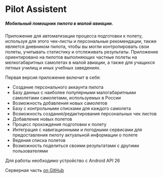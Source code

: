 # Pilot Assistent

##### Мобильный помощник пилота в малой авиации.

Приложение для автоматизации процесса подготовки к полету, используя для этого чек-листы и персональные рекомендации, также является дневником пилота, чтобы вы могли контролировать свои полеты, учитывать статистику и отслеживать результаты.
Приложение ориентировано на пилотов выполняющих частные полеты на мелкогабаритных самолетах в малой авиации, а также для учащихся летных училищ и иных учебных заведениях.


Первая версия приложение включит в себя:
* Создание персонального аккаунта пилота
* Базу данных с наиболее популярными малогабаритными самолетами самолетами, используемых в России
* Возможность добавления новых самолетов
* Базу с контрольными списками для каждого самолета
* Возможность создания/редактирования персональных чек листов
* Добавление новых полетов
* Процесс прохождения подготовки к полету
* Интеграция с навигационными и погодными сервисами для предоставления пилоту актуальной информации о полете
* Ведения списка полетов
* Возможность поделиться своими результатами с другими пользователями

Для работы необходимо устройство c Android API 26

Серверная часть [on GitHub](https://github.com/nikbali/PilotAssistent)


